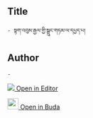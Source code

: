 ## Title
	- སྟག་འབུམ་རྒྱལ་གྱི་སྒྲུང་གཏམ་ལ་དཔྱད་པ།

## Author
	- 



[<img src="https://img.icons8.com/color/25/000000/edit-property.png"> Open in Editor](http://editor.openpecha.org/P010800)

[<img width="25" src="https://library.bdrc.io/icons/BUDA-small.svg"> Open in Buda](https://library.bdrc.io/show/bdr:IE0OPP010800)
